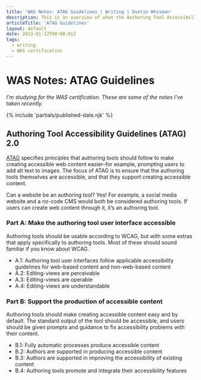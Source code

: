 ```yaml
---
title: 'WAS Notes: ATAG Guidelines | Writing | Dustin Whisman'
description: This is an overview of what the Authoring Tool Accessibility Guidelines are for and how they're structured.
articleTitle: 'ATAG Guidelines'
layout: default
date: 2023-01-12T00:00:01Z
tags:
  - writing
  - WAS certification
---
```


# WAS Notes: ATAG Guidelines

_I'm studying for the WAS certification. These are some of the notes I've taken recently._

{% include 'partials/published-date.njk' %}

## Authoring Tool Accessibility Guidelines (ATAG) 2.0

[ATAG](https://www.w3.org/WAI/standards-guidelines/atag/) specifies principles that authoring tools should follow to make creating accessible web content easier–for example, prompting users to add alt text to images. The focus of ATAG is to ensure that the authoring tools themselves are accessible, and that they support creating accessible content.

Can a website be an authoring tool? Yes! For example, a social media website and a no-code CMS would both be considered authoring tools. If users can create web content through it, it’s an authoring tool.

### Part A: Make the authoring tool user interface accessible

Authoring tools should be usable according to WCAG, but with some extras that apply specifically to authoring tools. Most of these should sound familiar if you know about WCAG.

- A.1: Authoring tool user interfaces follow applicable accessibility guidelines for web-based content and non-web-based content
- A.2: Editing-views are perceivable
- A.3: Editing-views are operable
- A.4: Editing-views are understandable

### Part B: Support the production of accessible content

Authoring tools should make creating accessible content easy and by default. The standard output of the tool should be accessible, and users should be given prompts and guidance to fix accessibility problems with their content.

- B.1: Fully automatic processes produce accessible content
- B.2: Authors are supported in producing accessible content
- B.3: Authors are supported in improving the accessibility of existing content
- B.4: Authoring tools promote and integrate their accessibility features
